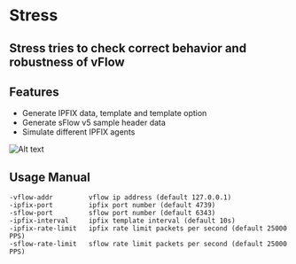 # Stress 

## Stress tries to check correct behavior and robustness of vFlow

## Features
- Generate IPFIX data, template and template option
- Generate sFlow v5 sample header data
- Simulate different IPFIX agents

![Alt text](/docs/imgs/stress.gif?raw=true "vFlow")

## Usage Manual
````
-vflow-addr         vflow ip address (default 127.0.0.1)
-ipfix-port         ipfix port number (default 4739)
-sflow-port         sflow port number (default 6343)
-ipfix-interval     ipfix template interval (default 10s)
-ipfix-rate-limit   ipfix rate limit packets per second (default 25000 PPS)
-sflow-rate-limit   sflow rate limit packets per second (default 25000 PPS)
````
